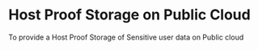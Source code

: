 # Host Proof Storage on Public Cloud
 To provide a Host Proof Storage of Sensitive user data on Public cloud 

